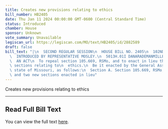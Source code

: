```yaml
---
title: Creates new provisions relating to ethics
bill_number: HB2405
date: Thu Jan 11 2024 00:00:00 GMT-0600 (Central Standard Time)
status: Introduced
chamber: House
sponsor: Unknown
vote_summary: Unavailable
legiscan_url: https://legiscan.com/MO/text/HB2405/id/2882589
draft: false
bill_text: "|\n  SECOND REGULAR SESSION\n  HOUSE BILL NO. 2405\n  102ND GENERAL ASSEMBLY\n\
  \  INTRODUCED BY REPRESENTATIVE MOSLEY.\n  5013H.01I DANARADEMANMILLER,ChiefClerk\n\
  \  AN ACT\n  To repeal section 105.669, RSMo, and to enact in lieu thereof two new\
  \ sections relating to\n  ethics.\n  Be it enacted by the General Assembly of the\
  \ state of Missouri, as follows:\n  Section A. Section 105.669, RSMo, is repealed\
  \ and two new sections enacted in lieu"
---
```

Creates new provisions relating to ethics

---

## Read Full Bill Text

You can view the full text [here](https://legiscan.com/MO/text/HB2405/id/2882589).
